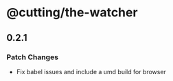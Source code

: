 # @cutting/the-watcher

## 0.2.1
### Patch Changes

- Fix babel issues and include a umd build for browser

